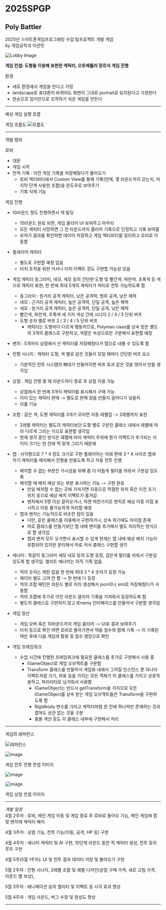 # 2025SPGP 
## Poly Battler
2025년 스마트폰게임프로그래밍 수업 텀프로젝트 개발 게임\
by 게임공학과 이관민

![Lobby Image](https://github.com/user-attachments/assets/d73ca04d-e420-4f11-a413-d50f8aa1418d)

**게임 컨셉: 도형을 이용해 표현한 캐릭터, 오토배틀러 장르식 게임 진행**

환경
  - 세로 환경에서 게임을 한다고 가정
  - landscape로 휴대폰이 바뀌어도 화면이 그대로 portrait로 유지된다고 가정한다
  - 한손으로 엄지만으로 조작하기 쉬운 게임을 만든다

---

예상 게임 실행 흐름

게임 흐름도
![흐름도](https://github.com/user-attachments/assets/0808535a-b2dc-4766-8ecc-43756df99e80)

---

개발 범위

로비 
  - 대문
  - 게임 시작
  - 전적 기록 : 이전 게임 기록을 저장해뒀다가 불러오기
    - 로비 액티비티에서 Custom View를 통해 기록(언제, 몇 라운드까지 갔는지, 마지막 단계 사용한 조합)을 윈도우로 보여주기
    - 기록 삭제 기능

게임 진행 
  - 10라운드 정도 진행하면서 덱 빌딩
    - 10라운드 완료 되면, 게임 클리어 UI 보여주고 마무리
    - 모든 캐릭터 사망하면 그 전 라운드까지 클리어 기록으로 인정하고 기록 보여줌
    - 유저가 결과를 확인하면 데이터 저장하고 게임 액티비티를 정리하고 로비로 이동함
  - 플레이어 캐릭터
    - 별도로 구현할 예정 없음
    - 터치 조작을 위한 커서나 터치 이펙트 정도 구현할 가능성 있음
  - 게임 캐릭터 동그라미, 네모, 세모 등의 간단한 도형 및 빨간색, 파란색, 초록색 등 색으로 캐릭터 표현, 한 번에 최대 5개의 캐릭터가 파티로 전투 가능하도록 함
    - 동그라미 : 원거리 공격 캐릭터, 낮은 공격력, 범위 공격, 낮은 체력
    - 네모 : 근거리 공격 캐릭터, 높은 공격력, 단일 공격, 높은 체력
    - 세모 : 원거리 공격 캐릭터, 높은 공격력, 단일 공격, 낮은 체력
    - 빨간색, 파란색, 초록색 세 가지 색상 간에 시너지 2 / 4 / 5 단위 버프
    - 도형 숫자 별로 버프 2 / 3 / 4 / 5 단위 버프
      - 캐릭터는 도형마다 다르게 행동하므로, Polyman class를 상속 받은 별도의 3개의 클래스로 구분하고, 색깔은 속성으로만 구분해서 표현할 예정
  - 밴치 : 5개까지 상점에서 산 캐릭터를 저장해뒀다가 맵으로 내볼 수 있도록 함
  - 진형 시너지 : 캐릭터 도형, 색 별로 같은 것들이 모일 때마다 간단한 버프 요소
    - 기본적인 전투 시스템의 뼈대가 만들어지면 버프 효과 같은 것을 얹어서 만들 생각임
  - 상점 : 게임 진행 중 매 라운드마다 종료 후 상점 이용 가능
    - 상점에서 한 번에 3개식 캐릭터를 표시해서 구매 가능
    - 이미 있는 캐릭터 판매 -> 별도로 판매 창을 만들지 끌어다가 넣을지 
    - 리롤 기능
  - 조합 : 같은 색, 도형 캐릭터를 3개가 모이면 자동 레벨업 -> 2레벨까지 표현
    - 2레벨 캐릭터는 별도의 캐릭터보단 도형 별로 구분한 클래스 내에서 레벨에 따라 다르게 그리는 식으로 표현할 생각임
    - 현재 생각 중인 방식은 레벨에 따라 캐릭터 주위에 뭔가 이펙트가 추가되는 식 이미 크기는 한 칸에 딱 맞게 그리기 때문에 
  - 맵 : 사각형으로 7 * 4 정도 크기로 구현 플레이어는 아래 편에 3 * 4 사이즈 맵에 자기 캐릭터를 배치해서 진형을 만들도록 하고 자동 전투 진행
    - 배치할 수 없는 부분은 가시성을 위해 좀 더 어둡게 필터를 씌워서 구분감 있도록
    - 배치할 때 배치 예상 되는 부분 표시하는 기능 -> 구현 완료
      - 만일 배치할 수 없는 곳에 가져가면 자동으로 적절한 위치 혹은 이전 초기 위치 등으로 예상 배치 이펙트가 옮겨감
      - 밴치에서 5명 이상 끌어오거나, 하면 마찬가지로 밴치로 예상 이동 지점 표시하고 이동 불가능하게 처리할 예정
    - 맵과 밴치는 기능적으로 비슷한 점이 있음
      - 다만, 같은 클래스를 이용해서 구현하거나, 상속 하기에도 차이점 존재
      - 따로 클래스를 만들기보단 맵 내에 밴치를 추가해서 별도 처리하는 방식으로 할 생각임
      - 맵과 밴치 모두 오가면서 표시할 수 있게 현재는 맵 내에 예상 배치 기능이 포함되어 있지만 분리해서 따로 커서 클래스 구현할 생각
  - 에너미 : 똑같이 동그라미 세모 네모 등의 도형 등장, 검은색 필터를 씌워서 구분감 있도록 할 생각임. 엘리트 에너미는 아직 기획 없음.
    - 적의 숫자는 제한 없음 한 번에 최대 3 * 4 숫자가 등장 가능
    - 웨이브 별도 고려 안 함 -> 한 번에 다 등장 
    - 적의 조합 패턴은 라운드 별로 미리 생성해서 json이나 xml로 저장해뒀다가 사용함
    - 적의 조합에 추가로 이전 라운드 클리어 기록을 가져와서 등장하도록 함
    - 별도의 클래스로 구현하지 않고 IEnemy 인터페이스를 만들어서 구분할 생각임 

  - 게임 정산
    - 게임 오버 혹은 10라운드까지 게임 클리어 -> UI로 결과 보여주기
    - 터치 등으로 확인 하면 로비로 돌아가면서 덱을 점수와 함께 기록 -> 이 기록된 덱은 후에 다음 게임에 활용 및 점수 랭킹으로 확인
   
  - 게임 프레임워크
    - 수업 시간에 진행한 프레임워크에 필요한 클래스를 추가로 구현해서 사용 중
      - IGameObject로 게임 오브젝트를 구분함
      - Transform 클래스를 만들어서 게임뷰 내에서 그려질 인스턴스 뿐 아니라 이펙트처럼 크기, 좌표 등을 가지는 모든 객체가 이 클래스를 가지고 상호작용하고, 파라미터로 넘겨줘서 사용함
        - IGameObject는 반드시 getTransform을 가지므로 모든 IGameObject를 상속 받는 게임 오브젝트들은 Transform을 구현하도록 함
        - Rigidbody 변수를 가지고 캐릭터처럼 한 칸에 하나씩만 존재하는 것과 겹쳐도 상관 없는 것을 구분
        - 충돌 계산 등도 이 클래스 내부에 구현해서 처리
      
---

게임의 레퍼런스

![레퍼런스](https://github.com/user-attachments/assets/0224e5c9-578c-454d-abc8-ff32e522e931)

![image](https://github.com/user-attachments/assets/f966dbb1-ae6a-4701-b3ba-6e972059cc56)

게임 전투 진행 컨셉 이미지

![image](https://github.com/user-attachments/assets/8f545e94-d683-4f98-84a7-06d5c6786792)

![image](https://github.com/user-attachments/assets/915135a6-4bf0-4f97-af23-de1fed1f381e)

게임 상점 컨셉 이미지

---

*개발 일정*\
4월 2주차 : 로비, 메인 게임 이동 및 게임 종료 후 로비로 돌아오 기능, 메인 게임에 맵 및 밴치에 캐릭터 배치

4월 3주차 : 상점 기능, 전투 기능(이동, 공격, HP 등) 구현

4월 4주차 : 에너미 캐릭터 및 AI 구현, 10단계 라운드 동안 적 캐릭터 생성, 전투 등의 루프 구현

4월 5주(5월 1주차): UI 및 전투 결과 데이터 저장 및 불러오기 구현

5월 2주차 : 진형 시너지, 2레벨 조합 및 레벨 디자인(상점 구매 가격, 새로 고침 가격, 라운드 별 보상), 

5월 3주차 : 애니메이션 등의 퀄리티 및 이펙트 등 시각 효과 향상

5월 4주차 : 게임 사운드, 버그 수정 및 완성도 향상

---
